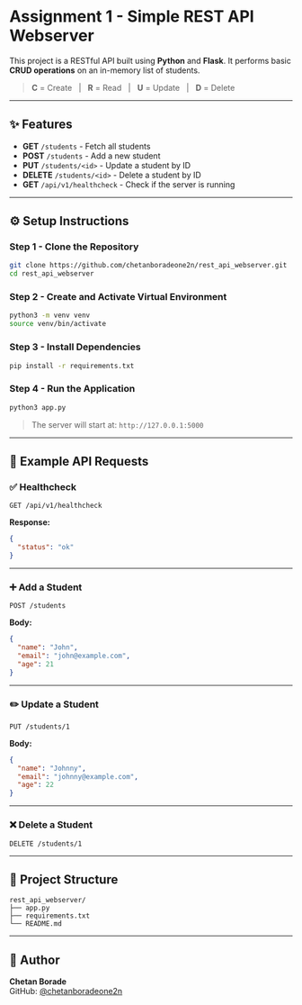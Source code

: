 # Assignment 1 - Simple REST API Webserver

This project is a RESTful API built using **Python** and **Flask**. It performs basic **CRUD operations** on an in-memory list of students.

> **C** = Create   |   **R** = Read   |   **U** = Update   |   **D** = Delete

---

## ✨ Features

- **GET** `/students` - Fetch all students  
- **POST** `/students` - Add a new student  
- **PUT** `/students/<id>` - Update a student by ID  
- **DELETE** `/students/<id>` - Delete a student by ID  
- **GET** `/api/v1/healthcheck` - Check if the server is running  

---

## ⚙️ Setup Instructions

### Step 1 - Clone the Repository

```bash
git clone https://github.com/chetanboradeone2n/rest_api_webserver.git
cd rest_api_webserver
```

### Step 2 - Create and Activate Virtual Environment

```bash
python3 -m venv venv
source venv/bin/activate
```

### Step 3 - Install Dependencies

```bash
pip install -r requirements.txt
```

### Step 4 - Run the Application

```bash
python3 app.py
```

> The server will start at: `http://127.0.0.1:5000`

---

## 🧪 Example API Requests

### ✅ Healthcheck

```http
GET /api/v1/healthcheck
```

**Response:**

```json
{
  "status": "ok"
}
```

---

### ➕ Add a Student

```http
POST /students
```

**Body:**

```json
{
  "name": "John",
  "email": "john@example.com",
  "age": 21
}
```

---

### ✏️ Update a Student

```http
PUT /students/1
```

**Body:**

```json
{
  "name": "Johnny",
  "email": "johnny@example.com",
  "age": 22
}
```

---

### ❌ Delete a Student

```http
DELETE /students/1
```

---

## 📁 Project Structure

```
rest_api_webserver/
├── app.py
├── requirements.txt
└── README.md
```

---

## 👤 Author

**Chetan Borade**  
GitHub: [@chetanboradeone2n](https://github.com/chetanboradeone2n)

